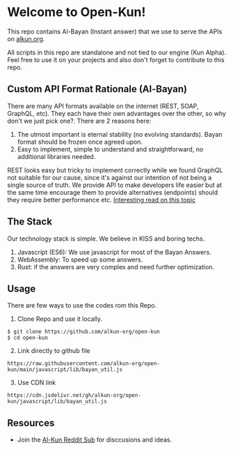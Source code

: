 # Welcome to Open-Kun!
This repo contains Al-Bayan (Instant answer) that we use to serve the APIs on [alkun.org](https://alkun.org/).

All scripts in this repo are standalone and not tied to our engine (Kun Alpha). Feel free to use it on your projects and also don't forget to contribute to this repo.

## Custom API Format Rationale (Al-Bayan)
There are many API formats available on the internet (REST, SOAP, GraphQL, etc). They each have their own advantages over the other, so why don't we just pick one?.
There are 2 reasons here:
1. The utmost important is eternal stability (no evolving standards). Bayan format should be frozen once agreed upon.
2. Easy to implement, simple to understand and straightforward, no additional libraries needed.

REST looks easy but tricky to implement correctly while we found GraphQL not suitable for our cause, since it's against our intention of not being a single source of truth. We provide API to make developers life easier but at the same time encourage them to provide alternatives (endpoints) should they require better performance etc. [Interesting read on this topic](https://fwouts.com/articles/json-over-post)


## The Stack
Our technology stack is simple. We believe in KISS and boring techs.
1. Javascript (ES6): We use javascript for most of the Bayan Answers.
2. WebAssembly: To speed up some answers.
3. Rust: if the answers are very complex and need further optimization.


## Usage
There are few ways to use the codes rom this Repo.

1. Clone Repo and use it locally.
```
$ git clone https://github.com/alkun-org/open-kun
$ cd open-kun
```
2. Link directly to github file
```
https://raw.githubusercontent.com/alkun-org/open-kun/main/javascript/lib/bayan_util.js
```

3. Use CDN link
```
https://cdn.jsdelivr.net/gh/alkun-org/open-kun/javascript/lib/bayan_util.js
```

## Resources
- Join the [Al-Kun Reddit Sub](https://www.reddit.com/r/AlKun/) for disccusions and ideas.
